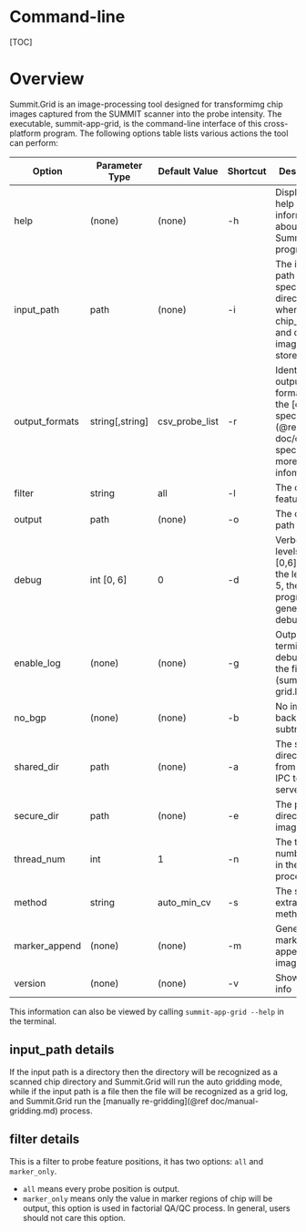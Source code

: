 
Command-line
============

[TOC]

Overview
========

Summit.Grid is an image-processing tool designed for transformimg chip images captured from the SUMMIT scanner into the probe intensity. The executable, summit-app-grid, is the command-line interface of this cross-platform program. The following options table lists various actions the tool can perform:

| Option           | Parameter Type  | Default Value  | Shortcut | Description                                                                                                                                                    |
|------------------|-----------------|----------------|----------|----------------------------------------------------------------------------------------------------------------------------------------------------------------|
| help           | (none)          | (none)         | -h       | Display the help information about the Summit.Grid program.                                                                                                      |
| input_path     | path            | (none)         | -i       | The input path that specifies the directory where the chip_log.json and chip images are stored. |
| output_formats | string[,string] | csv_probe_list | -r       | Identify the output file format. See the [output specification](@ref doc/output-spec.md) for more infomation.                                                                                                                              |
| filter         | string          | all            | -l       | The output feature filter                                                                                                                                      |
| output         | path            | (none)         | -o       | The output path                                                                                                                                                |
| debug          | int [0, 6]      | 0              | -d       | Verbose levels, can be [0,6] and if the level >= 5, the program will generate debug image                                                                      |
| enable_log     | (none)          | (none)         | -g       | Output the terminal debug log to the file (summit-grid.log)                                                                                                             |
| no_bgp         | (none)          | (none)         | -b       | No image background subtraction                                                                                                                                |
| shared_dir     | path            | (none)         | -a       | The shared directory from reader IPC to image server                                                                                                           |
| secure_dir     | path            | (none)         | -e       | The private directory on image server                                                                                                                          |
| thread_num     | int             | 1              | -n       | The thread number used in the image process                                                                                                                    |
| method         | string          | auto_min_cv    | -s       | The signal extraction method                                                                                                                                   |
| marker_append  | (none)          | (none)         | -m       | Generate marker append image                                                                                                                                   |
| version        | (none)          | (none)         | -v       | Show version info                                                                                                                                              |

This information can also be viewed by calling ```summit-app-grid --help``` in the terminal.

input_path details
------------------

If the input path is a directory then the directory will be recognized as a scanned chip directory and Summit.Grid will run the auto gridding mode, while if the input path is a file then the file will be recognized as a grid log, and Summit.Grid run the [manually re-gridding](@ref doc/manual-gridding.md) process.

filter details
--------------

This is a filter to probe feature positions, it has two options: ```all``` and ```marker_only```.

* ```all``` means every probe position is output.
* ```marker_only``` means only the value in marker regions of chip will be output, this option is used in factorial QA/QC process. In general, users should not care this option.
